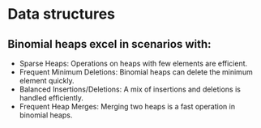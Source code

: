 # Data structures
## Binomial heaps excel in scenarios with:

- Sparse Heaps: Operations on heaps with few elements are efficient.
- Frequent Minimum Deletions: Binomial heaps can delete the minimum element quickly.
- Balanced Insertions/Deletions: A mix of insertions and deletions is handled efficiently.
- Frequent Heap Merges: Merging two heaps is a fast operation in binomial heaps.